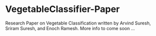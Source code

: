 # VegetableClassifier-Paper
Research Paper on Vegetable Classification written by Arvind Suresh, Sriram Suresh, and Enoch Ramesh. More info to come soon ...